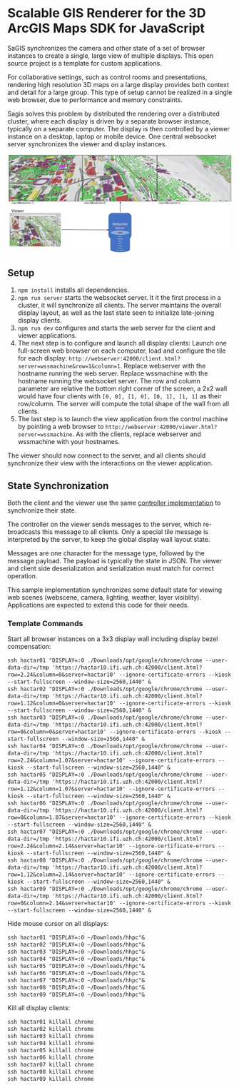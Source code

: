 # Scalable GIS Renderer for the 3D ArcGIS Maps SDK for JavaScript

SaGIS synchronizes the camera and other state of a set of browser instances to create a single, large view of multiple displays. This open source project is a template for custom applications.

For collaborative settings, such as control rooms and presentations, rendering high resolution 3D maps on a large display provides both context and detail for a large group. This type of setup cannot be realized in a single web browser, due to performance and memory constraints.

Sagis solves this problem by distributed the rendering over a distributed cluster, where each display is driven by a separate browser instance, typically on a separate computer. The display is then controlled by a viewer instance on a desktop, laptop or mobile device. One central websocket server synchronizes the viewer and display instances.

![Overview](doc/architecture.jpg)

## Setup

1. `npm install` installs all dependencies.
2. `npm run server` starts the websocket server. It it the first process in a cluster, it will synchronize all clients. The server maintains the overall display layout, as well as the last state seen to initialize late-joining display clients.
3. `npm run dev` configures and starts the web server for the client and viewer applications.
4. The next step is to configure and launch all display clients: Launch one full-screen web browser on each computer, load and configure the tile for each display: `http://webserver:42000/client.html?server=wssmachine&row=1&column=1`. Replace webserver with the hostname running the web server. Replace wssmachine with the hostname running the websocket server. The row and column parameter are relative the bottom right corner of the screen, a 2x2 wall would have four clients with `[0, 0], [1, 0], [0, 1], [1, 1]` as their row/column. The server will compute the total shape of the wall from all clients.
5. The last step is to launch the view application from the control machine by pointing a web browser to `http://webserver:42000/viewer.html?server=wssmachine`. As with the clients, replace webserver and wssmachine with your hostnames.

The viewer should now connect to the server, and all clients should synchronize their view with the interactions on the viewer application.

## State Synchronization

Both the client and the viewer use the same [controller implementation](src/Controller.ts) to synchronize their state.

The controller on the viewer sends messages to the server, which re-broadcasts this message to all clients. Only a special tile message is interpreted by the server, to keep the global display wall layout state.

Messages are one character for the message type, followed by the message payload. The payload is typically the state in JSON. The viewer and client side deserialization and serialization must match for correct operation.

This sample implementation synchronizes some default state for viewing web scenes (webscene, camera, lighting, weather, layer visiblity). Applications are expected to extend this code for their needs.

### Template Commands

Start all browser instances on a 3x3 display wall including display bezel compensation:

```
ssh hactar01 "DISPLAY=:0 ./Downloads/opt/google/chrome/chrome --user-data-dir=/tmp 'https://hactar10.ifi.uzh.ch:42000/client.html?row=2.24&column=0&server=hactar10' --ignore-certificate-errors --kiosk --start-fullscreen --window-size=2560,1440" &
ssh hactar02 "DISPLAY=:0 ./Downloads/opt/google/chrome/chrome --user-data-dir=/tmp 'https://hactar10.ifi.uzh.ch:42000/client.html?row=1.12&column=0&server=hactar10' --ignore-certificate-errors --kiosk --start-fullscreen --window-size=2560,1440" &
ssh hactar03 "DISPLAY=:0 ./Downloads/opt/google/chrome/chrome --user-data-dir=/tmp 'https://hactar10.ifi.uzh.ch:42000/client.html?row=0&column=0&server=hactar10' --ignore-certificate-errors --kiosk --start-fullscreen --window-size=2560,1440" &
ssh hactar04 "DISPLAY=:0 ./Downloads/opt/google/chrome/chrome --user-data-dir=/tmp 'https://hactar10.ifi.uzh.ch:42000/client.html?row=2.24&column=1.07&server=hactar10' --ignore-certificate-errors --kiosk --start-fullscreen --window-size=2560,1440" &
ssh hactar05 "DISPLAY=:0 ./Downloads/opt/google/chrome/chrome --user-data-dir=/tmp 'https://hactar10.ifi.uzh.ch:42000/client.html?row=1.12&column=1.07&server=hactar10' --ignore-certificate-errors --kiosk --start-fullscreen --window-size=2560,1440" &
ssh hactar06 "DISPLAY=:0 ./Downloads/opt/google/chrome/chrome --user-data-dir=/tmp 'https://hactar10.ifi.uzh.ch:42000/client.html?row=0&column=1.07&server=hactar10' --ignore-certificate-errors --kiosk --start-fullscreen --window-size=2560,1440" &
ssh hactar07 "DISPLAY=:0 ./Downloads/opt/google/chrome/chrome --user-data-dir=/tmp 'https://hactar10.ifi.uzh.ch:42000/client.html?row=2.24&column=2.14&server=hactar10' --ignore-certificate-errors --kiosk --start-fullscreen --window-size=2560,1440" &
ssh hactar08 "DISPLAY=:0 ./Downloads/opt/google/chrome/chrome --user-data-dir=/tmp 'https://hactar10.ifi.uzh.ch:42000/client.html?row=1.12&column=2.14&server=hactar10' --ignore-certificate-errors --kiosk --start-fullscreen --window-size=2560,1440" &
ssh hactar09 "DISPLAY=:0 ./Downloads/opt/google/chrome/chrome --user-data-dir=/tmp 'https://hactar10.ifi.uzh.ch:42000/client.html?row=0&column=2.14&server=hactar10' --ignore-certificate-errors --kiosk --start-fullscreen --window-size=2560,1440" &
```

Hide mouse cursor on all displays:

```
ssh hactar01 "DISPLAY=:0 ~/Downloads/hhpc"&
ssh hactar02 "DISPLAY=:0 ~/Downloads/hhpc"&
ssh hactar03 "DISPLAY=:0 ~/Downloads/hhpc"&
ssh hactar04 "DISPLAY=:0 ~/Downloads/hhpc"&
ssh hactar05 "DISPLAY=:0 ~/Downloads/hhpc"&
ssh hactar06 "DISPLAY=:0 ~/Downloads/hhpc"&
ssh hactar07 "DISPLAY=:0 ~/Downloads/hhpc"&
ssh hactar08 "DISPLAY=:0 ~/Downloads/hhpc"&
ssh hactar09 "DISPLAY=:0 ~/Downloads/hhpc"&
```

Kill all display clients:

```
ssh hactar01 killall chrome
ssh hactar02 killall chrome
ssh hactar03 killall chrome
ssh hactar04 killall chrome
ssh hactar05 killall chrome
ssh hactar06 killall chrome
ssh hactar07 killall chrome
ssh hactar08 killall chrome
ssh hactar09 killall chrome
```
